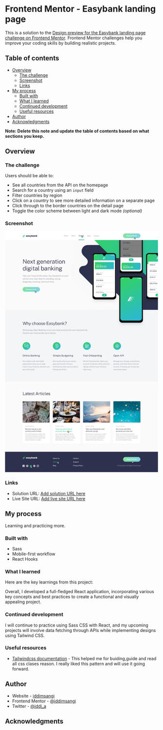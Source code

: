 # Frontend Mentor - Easybank landing page

This is a solution to the [Design preview for the Easybank landing page challenge on Frontend Mentor](https://www.frontendmentor.io/challenges/rest-countries-api-with-color-theme-switcher-5cacc469fec04111f7b848ca). Frontend Mentor challenges help you improve your coding skills by building realistic projects. 

## Table of contents

- [Overview](#overview)
  - [The challenge](#the-challenge)
  - [Screenshot](#screenshot)
  - [Links](#links)
- [My process](#my-process)
  - [Built with](#built-with)
  - [What I learned](#what-i-learned)
  - [Continued development](#continued-development)
  - [Useful resources](#useful-resources)
- [Author](#author)
- [Acknowledgments](#acknowledgments)

**Note: Delete this note and update the table of contents based on what sections you keep.**

## Overview

### The challenge
Users should be able to:

- See all countries from the API on the homepage
- Search for a country using an `input` field
- Filter countries by region
- Click on a country to see more detailed information on a separate page
- Click through to the border countries on the detail page
- Toggle the color scheme between light and dark mode *(optional)*

### Screenshot

![](https://github.com/iddimsangi/easybank/blob/master/src/images/Design.jpg)

### Links

- Solution URL: [Add solution URL here](https://github.com/iddimsangi/easybank)
- Live Site URL: [Add live site URL here](https://easybanking-prj.netlify.app/)

## My process
Learning and practicing more.
### Built with
- Sass
- Mobile-first workflow
- React Hooks

### What I learned
Here are the key learnings from this project:


Overall, I developed a full-fledged React application, incorporating various key concepts and best practices to create a functional and visually appealing project.


### Continued development

I will continue to practice using Sass CSS with React, and my upcoming projects will involve data fetching through APIs while implementing designs using Tailwind CSS.

### Useful resources

- [Tailwindcss documentation](https://tailwindcss.com/) - This helped me for buiding,guide and read all css clases reason. I really liked this pattern and will use it going forward.

## Author

- Website - [iddimsangi](https://iddimsangi.netlify.app)
- Frontend Mentor - [@iddimsangi](https://www.frontendmentor.io/profile/iddimsangi)
- Twitter - [@iddi_a](https://twitter.com/iddi_a)


## Acknowledgments

